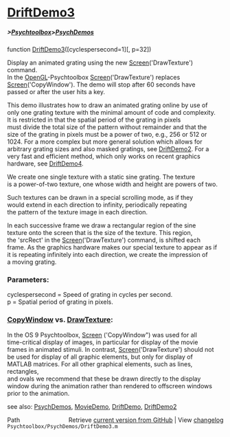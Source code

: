 # [DriftDemo3](DriftDemo3)
##### >[Psychtoolbox](Psychtoolbox)>[PsychDemos](PsychDemos)

function [DriftDemo3](DriftDemo3)([cyclespersecond=1][, p=32])  
  
Display an animated grating using the new [Screen](Screen)('DrawTexture') command.  
In the [OpenGL](OpenGL)-Psychtoolbox [Screen](Screen)('DrawTexture') replaces  
[Screen](Screen)('CopyWindow'). The demo will stop after 60 seconds have  
passed or after the user hits a key.  
  
This demo illustrates how to draw an animated grating online by use of  
only one grating texture with the minimal amount of code and complexity.  
It is restricted in that the spatial period of the grating in pixels  
must divide the total size of the pattern without remainder and that the  
size of the grating in pixels must be a power of two, e.g., 256 or 512 or  
1024. For a more complex but more general solution which allows for  
arbitrary grating sizes and also masked gratings, see [DriftDemo2](DriftDemo2). For a  
very fast and efficient method, which only works on recent graphics  
hardware, see [DriftDemo4](DriftDemo4).  
  
We create one single texture with a static sine grating. The texture  
is a power-of-two texture, one whose width and height are powers of two.  
  
Such textures can be drawn in a special scrolling mode, as if they  
would extend in each direction to infinity, periodically repeating  
the pattern of the texture image in each direction.  
  
In each successive frame we draw a rectangular region of the sine  
texture onto the screen that is the size of the texture. This region,  
the 'srcRect' in the [Screen](Screen)('DrawTexture') command, is shifted each  
frame. As the graphics hardware makes our special texture to appear as if  
it is repeating infinitely into each direction, we create the impression of  
a moving grating.  
  
### Parameters:  
  
cyclespersecond = Speed of grating in cycles per second.  
p = Spatial period of grating in pixels.  
  
### [CopyWindow](CopyWindow) vs. [DrawTexture](DrawTexture):  
  
In the OS 9 Psychtoolbox, [Screen](Screen) ('CopyWindow") was used for all  
time-critical display of images, in particular for display of the movie  
frames in animated stimuli. In contrast, [Screen](Screen)('DrawTexture') should not  
be used for display of all graphic elements,  but only for  display of  
MATLAB matrices.  For all other graphical elements, such as lines,  rectangles,  
and ovals we recommend that these be drawn directly to the  display  
window during the animation rather than rendered to offscreen  windows  
prior to the animation.  
  
see also: [PsychDemos](PsychDemos), [MovieDemo](MovieDemo), [DriftDemo](DriftDemo), [DriftDemo2](DriftDemo2)  




<div class="code_header" style="text-align:right;">
  <span style="float:left;">Path&nbsp;&nbsp;</span> <span class="counter">Retrieve <a href=
  "https://raw.github.com/Psychtoolbox-3/Psychtoolbox-3/beta/Psychtoolbox/PsychDemos/DriftDemo3.m">current version from GitHub</a> | View <a href=
  "https://github.com/Psychtoolbox-3/Psychtoolbox-3/commits/beta/Psychtoolbox/PsychDemos/DriftDemo3.m">changelog</a></span>
</div>
<div class="code">
  <code>Psychtoolbox/PsychDemos/DriftDemo3.m</code>
</div>

